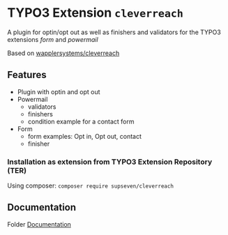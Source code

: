 # TYPO3 Extension ``cleverreach`` 

A plugin for optin/opt out as well as finishers and validators for the TYPO3 
extensions *form* and *powermail*

Based on [wapplersystems/cleverreach](https://github.com/WapplerSystems/cleverreach)

## Features

- Plugin with optin and opt out
- Powermail
  - validators
  - finishers
  - condition example for a contact form
- Form
  - form examples: Opt in, Opt out, contact
  - finisher


### Installation as extension from TYPO3 Extension Repository (TER)

Using composer: `composer require supseven/cleverreach`

## Documentation

Folder [Documentation](./Documentation/Index.rst)